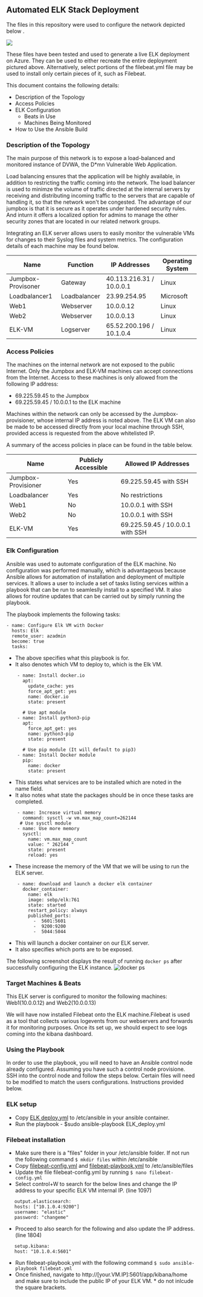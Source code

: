 ## Automated ELK Stack Deployment

The files in this repository were used to configure the network depicted below .

![](https://github.com/nejunaj/Elk-stack-Project/blob/main/Images/VMNet%20RG%20Network%20diagram.png)

These files have been tested and used to generate a live ELK deployment on Azure. They can be used to either recreate the entire deployment pictured above. Alternatively, select portions of the filebeat.yml file may be used to install only certain pieces of it, such as Filebeat.


This document contains the following details:
- Description of the Topology
- Access Policies
- ELK Configuration
  - Beats in Use
  - Machines Being Monitored
- How to Use the Ansible Build

### Description of the Topology

The main purpose of this network is to expose a load-balanced and monitored instance of DVWA, the D*mn Vulnerable Web Application.

Load balancing ensures that the application will be highly available, in addition to restricting the traffic coming into the network.
The load balancer is used to minimze the volume of traffic directed at the internal servers by receiving and distributing incoming traffic to the servers that are capable of handling it, so that the network won't be congested. The advantage of our jumpbox is that it is secure as it operates under hardened security rules. And inturn it offers a localized option for  admins to manage the other security zones that are located in our related network groups.

Integrating an ELK server allows users to easily monitor the vulnerable VMs for changes to their Syslog files and system metrics.
The configuration details of each machine may be found below.

| Name                | Function     | IP Addresses                 | Operating System |
|---------------------|--------------|----------------------------|------------------|
| Jumpbox-Provisoner  | Gateway      | 40.113.216.31 / 10.0.0.1   | Linux            |
| Loadbalancer1       | Loadbalancer | 23.99.254.95               | Microsoft        |
| Web1                | Webserver    | 10.0.0.12                  | Linux            |
| Web2                | Webserver    | 10.0.0.13                  | Linux            |
| ELK-VM              | Logserver    | 65.52.200.196 / 10.1.0.4   | Linux            |

### Access Policies

The machines on the internal network are not exposed to the public Internet. 
Only the Jumpbox and ELK-VM machines can accept connections from the Internet. Access to these machines is only allowed from the following IP address:
- 69.225.59.45 to the Jumpbox 
- 69.225.59.45 / 10.0.0.1  to the ELK machine

Machines within the network can only be accessed by the Jumpbox-provisioner, whose internal IP address is noted above.
The ELK VM can also be made to be accessed directly from your local machine through SSH, provided access is requested from the above whitelisted IP.

A summary of the access policies in place can be found in the table below.

| Name                | Publicly Accessible  | Allowed IP Addresses            |
|---------------------|----------------------|---------------------------------|
| Jumpbox-Provisioner | Yes                  | 69.225.59.45 with SSH           |
| Loadbalancer        | Yes                  | No restrictions                 |
| Web1                | No                   | 10.0.0.1 with SSH               |
| Web2                | No                   | 10.0.0.1 with SSH               |
| ELK-VM              | Yes                  | 69.225.59.45 / 10.0.0.1 with SSH|  

### Elk Configuration

Ansible was used to automate configuration of the ELK machine. No configuration was performed manually, which is advantageous because Ansible allows for automation of installation and deployment of multiple services. It allows a user to include a set of tasks listing services within a playbook that can be run to seamleslly install to a specified VM. It also allows for routine updates that can be carried out by simply running the playbook.

The playbook implements the following tasks:

```- ---
- name: Configure Elk VM with Docker
  hosts: Elk
  remote_user: azadmin
  become: true
  tasks:
  ```
    
- The above specifies what this playbook is for. 
- It also denotes which VM to deploy to, which is the Elk VM. 

```   # Use apt module
    - name: Install docker.io
      apt:
        update_cache: yes
        force_apt_get: yes
        name: docker.io
        state: present

      # Use apt module
    - name: Install python3-pip
      apt:
        force_apt_get: yes
        name: python3-pip
        state: present

      # Use pip module (It will default to pip3)
    - name: Install Docker module
      pip:
        name: docker
        state: present
```    

- This states what services are to be installed which are noted in the name field.
- It also notes what state the packages should be in once these tasks are completed.

```  # Use command module
    - name: Increase virtual memory
      command: sysctl -w vm.max_map_count=262144
     # Use sysctl module
    - name: Use more memory
      sysctl:
        name: vm.max_map_count
        value: " 262144 "
        state: present
        reload: yes
```
        
- These increase the memory of the VM that we will be using to run the ELK server.

``` # Use docker_container module
    - name: download and launch a docker elk container
      docker_container:
        name: elk
        image: sebp/elk:761
        state: started
        restart_policy: always
        published_ports:
          -  5601:5601
          -  9200:9200
          -  5044:5044
  ```
  
- This will launch a docker container on our ELK server. 
- It also specifies which ports are to be exposed.

The following screenshot displays the result of running `docker ps` after successfully configuring the ELK instance.
![docker ps](https://github.com/nejunaj/Elk-stack-Project/blob/main/Images/Docker_ps_output.png)


### Target Machines & Beats
This ELK server is configured to monitor the following machines:
Web1(10.0.0.12) and Web2(10.0.0.13)

We will have now installed Filebeat onto the ELK machine.Filebeat is used as a tool that collects various logevents from our webservers and forwards it for monitoring purposes. Once its set up, we should expect to see logs coming into the kibana dashboard.

### Using the Playbook

In order to use the playbook, you will need to have an Ansible control node already configured. Assuming you have such a control node provisione. 
SSH into the control node and follow the steps below. Certain files will need to be modified to match the users configurations. Instructions provided below.

<h3>ELK setup</h3>

- Copy [ELK deploy.yml](https://github.com/nejunaj/Elk-stack-Project/blob/main/Ansible/ELK%20setup/ELK_deploy.yml) to /etc/ansible in your ansible container.
- Run the playbook - $sudo ansible-playbook ELK_deploy.yml

<h3>Filebeat installation</h3>

- Make sure there is a "files" folder in your /etc/ansible folder. If not run the following command `$ mkdir files` within /etc/ansible
- Copy [filebeat-config.yml](https://github.com/nejunaj/Elk-stack-Project/blob/main/Ansible/ELK%20setup/filebeat-config.yml) and [filebeat-playbook.yml](https://github.com/nejunaj/Elk-stack-Project/blob/main/Ansible/ELK%20setup/filebeat-playbook.yml) to /etc/ansible/files 
- Update the file filebeat-config.yml by running `$ nano filebeat-config.yml` 
- Select control+W to search for the below lines and change the IP address to your specific ELK VM internal IP.
(line 1097)

```
   output.elasticsearch: 
   hosts: ["10.1.0.4:9200"]
   username: "elastic"
   password: "changeme"
```

- Proceed to also search for the following and also update the IP address.
(line 1804)

```
   setup.kibana:
   host: "10.1.0.4:5601"
```

- Run filebeat-playbook.yml with the following command `$ sudo ansible-playbook filebeat.yml`
- Once finished, navigate to http://[your.VM.IP]:5601/app/kibana/home and make sure to include the public IP of your ELK VM. * do not inlcude the square brackets.

